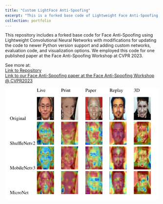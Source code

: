 ```yaml
---
title: "Custom LightFace Anti-Spoofing"
excerpt: "This is a forked base code of Lightweight Face Anti-Spoofing modified for patching it to Python 3.10 and adding my custom networks and evaluation code. <br/> [Link to Repository](https://github.com/lluevano/Custom-Lightweight-Face-Anti-Spoofing) <br/><img src='/images/anti_spoofing.png' width='500px'>"
collection: portfolio
---
```


This repository includes a forked base code for Face Anti-Spoofing using Lightweight Convolutional Neural Networks with modifications for updating the code to newer Python version support and adding custom networks, evaluation code, and visualization options. We employed this code for one published paper at the Face Anti-Spoofing Workshop at CVPR 2023.

See more at: </br>
[Link to Repository](https://github.com/lluevano/Custom-Lightweight-Face-Anti-Spoofing) </br>
[Link to our Face Anti-Spoofing paper at the Face Anti-Spoofing Workshop @ CVPR2023](https://openaccess.thecvf.com/content/CVPR2023W/FAS/html/Martinez-Diaz_Exploring_the_Effectiveness_of_Lightweight_Architectures_for_Face_Anti-Spoofing_CVPRW_2023_paper.html)

<img src='/images/anti_spoofing.png'>
